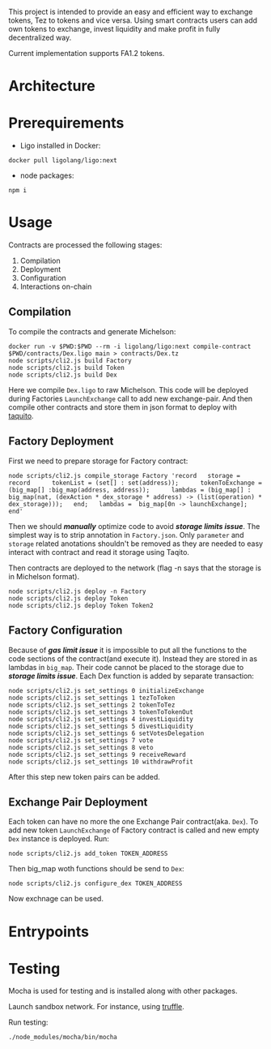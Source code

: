 This project is intended to provide an easy and efficient way to exchange tokens,
Tez to tokens and vice versa. Using smart contracts users can add own tokens
to exchange, invest liquidity and make profit in fully decentralized way.

Current implementation supports FA1.2 tokens.

# Architecture

# Prerequirements

- Ligo installed in Docker:

```
docker pull ligolang/ligo:next
```

- node packages:

```
npm i
```

# Usage

Contracts are processed the following stages:

1. Compilation
2. Deployment
3. Configuration
4. Interactions on-chain

## Compilation

To compile the contracts and generate Michelson:

```
docker run -v $PWD:$PWD --rm -i ligolang/ligo:next compile-contract $PWD/contracts/Dex.ligo main > contracts/Dex.tz
node scripts/cli2.js build Factory
node scripts/cli2.js build Token
node scripts/cli2.js build Dex
```

Here we compile `Dex.ligo` to raw Michelson. This code will be deployed during Factories `LaunchExchange` call to add new exchange-pair. And then compile other contracts and store them in json format to deploy with [taquito](https://tezostaquito.io/).

## Factory Deployment

First we need to prepare storage for Factory contract:

```
node scripts/cli2.js compile_storage Factory 'record   storage = record      tokenList = (set[] : set(address));      tokenToExchange = (big_map[] :big_map(address, address));      lambdas = (big_map[] : big_map(nat, (dexAction * dex_storage * address) -> (list(operation) * dex_storage)));   end;   lambdas =  big_map[0n -> launchExchange]; end'
```

Then we should **_manually_** optimize code to avoid **_storage limits issue_**. The simplest way is to strip annotation in `Factory.json`. Only `parameter` and `storage` related anotations shouldn't be removed as they are needed to easy interact with contract and read it storage using Taqito.

Then contracts are deployed to the network (flag -n says that the storage is in Michelson format).

```
node scripts/cli2.js deploy -n Factory
node scripts/cli2.js deploy Token
node scripts/cli2.js deploy Token Token2
```

## Factory Configuration

Because of **_gas limit issue_** it is impossible to put all the functions to the code sections of the contract(and execute it). Instead they are stored in as lambdas in `big_map`. Their code cannot be placed to the storage due to **_storage limits issue_**. Each Dex function is added by separate transaction:

```
node scripts/cli2.js set_settings 0 initializeExchange
node scripts/cli2.js set_settings 1 tezToToken
node scripts/cli2.js set_settings 2 tokenToTez
node scripts/cli2.js set_settings 3 tokenToTokenOut
node scripts/cli2.js set_settings 4 investLiquidity
node scripts/cli2.js set_settings 5 divestLiquidity
node scripts/cli2.js set_settings 6 setVotesDelegation
node scripts/cli2.js set_settings 7 vote
node scripts/cli2.js set_settings 8 veto
node scripts/cli2.js set_settings 9 receiveReward
node scripts/cli2.js set_settings 10 withdrawProfit
```

After this step new token pairs can be added.

## Exchange Pair Deployment

Each token can have no more the one Exchange Pair contract(aka. `Dex`). To add new token `LaunchExchange` of Factory contract is called and new empty `Dex` instance is deployed.
Run:

```
node scripts/cli2.js add_token TOKEN_ADDRESS
```

Then big_map woth functions should be send to `Dex`:

```
node scripts/cli2.js configure_dex TOKEN_ADDRESS
```

Now exchnage can be used.

# Entrypoints

# Testing

Mocha is used for testing and is installed along with other packages.

Launch sandbox network. For instance, using [truffle](https://www.trufflesuite.com/docs/tezos/truffle/quickstart).

Run testing:

```
./node_modules/mocha/bin/mocha
```
